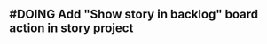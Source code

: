 ## #DOING Add "Show story in backlog" board action in story project
<!-- 
#task
created:2023-10-05T03:02:31.772Z
group:"Ungrouped Tasks"
story-id:Board-action-to-show-backlog-from-story-project
task-id:vH4Be
order:-130
branch:story/Board-action-to-show-backlog-from-story-project/task/Add-Show-story-in-backlog-board-action-in-story-project
-->
